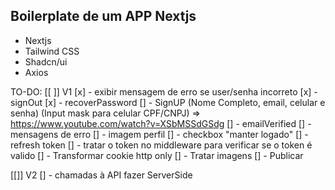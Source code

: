 ## Boilerplate de um APP Nextjs

- Nextjs
- Tailwind CSS
- Shadcn/ui
- Axios


TO-DO:
[[ ]] V1
[x] - exibir mensagem de erro se user/senha incorreto
[x] - signOut
[x] - recoverPassword
[] - SignUP (Nome Completo, email, celular e senha) (Input mask para celular CPF/CNPJ)
=> https://www.youtube.com/watch?v=XSbMSSdGSdg 
[] - emailVerified
[] - mensagens de erro
[] - imagem perfil
[] - checkbox "manter logado"
[] - refresh token
[] - tratar o token no middleware para verificar se o token é valido
[] - Transformar cookie http only
[] - Tratar imagens 
[] - Publicar

[[]] V2
[] - chamadas à API fazer ServerSide